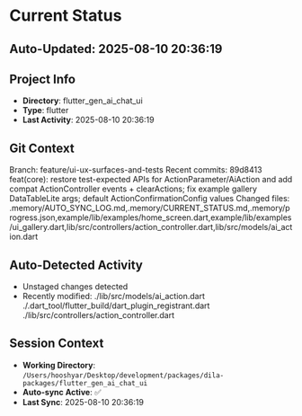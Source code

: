 # Current Status

## Auto-Updated: 2025-08-10 20:36:19

## Project Info
- **Directory**: flutter_gen_ai_chat_ui
- **Type**: flutter
- **Last Activity**: 2025-08-10 20:36:19

## Git Context
Branch: feature/ui-ux-surfaces-and-tests
Recent commits:
89d8413 feat(core): restore test-expected APIs for ActionParameter/AiAction and add compat ActionController events + clearActions; fix example gallery DataTableLite args; default ActionConfirmationConfig values
Changed files: .memory/AUTO_SYNC_LOG.md,.memory/CURRENT_STATUS.md,.memory/progress.json,example/lib/examples/home_screen.dart,example/lib/examples/ui_gallery.dart,lib/src/controllers/action_controller.dart,lib/src/models/ai_action.dart

## Auto-Detected Activity

- Unstaged changes detected
- Recently modified: ./lib/src/models/ai_action.dart
./.dart_tool/flutter_build/dart_plugin_registrant.dart
./lib/src/controllers/action_controller.dart

## Session Context
- **Working Directory**: `/Users/hooshyar/Desktop/development/packages/dila-packages/flutter_gen_ai_chat_ui`
- **Auto-sync Active**: ✅
- **Last Sync**: 2025-08-10 20:36:19

